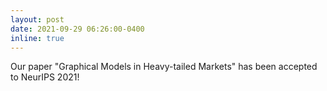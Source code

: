 ```yaml
---
layout: post
date: 2021-09-29 06:26:00-0400
inline: true
---
```


Our paper "Graphical Models in Heavy-tailed Markets" has been accepted to NeurIPS 2021!
